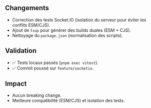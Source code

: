 ## Changements

- Correction des tests Socket.IO (isolation du serveur pour éviter les conflits ESM/CJS).
- Ajout de `tsup` pour générer des builds duales (ESM + CJS).
- Nettoyage du `package.json` (normalisation des scripts).

## Validation

- ✅ Tests locaux passés (`pnpm exec vitest`).
- ✅ Commit poussé sur `feature/socketio`.

## Impact

- Aucun breaking change.
- Meilleure compatibilité (ESM/CJS) et isolation des tests.
